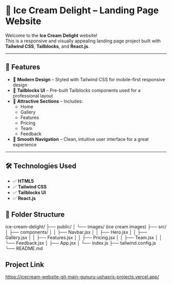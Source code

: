 # 🍦 Ice Cream Delight – Landing Page Website

Welcome to the **Ice Cream Delight** website!  
This is a responsive and visually appealing landing page project built with **Tailwind CSS**, **Tailblocks**, and **React.js**.

---

## 🚀 Features

- 🎨 **Modern Design** – Styled with Tailwind CSS for mobile-first responsive design
- 🧱 **Tailblocks UI** – Pre-built Tailblocks components used for a professional layout
- 🍨 **Attractive Sections** – Includes:
  - Home
  - Gallery
  - Features
  - Pricing
  - Team
  - Feedback
- 🔗 **Smooth Navigation** – Clean, intuitive user interface for a great experience

---

## 🛠️ Technologies Used

- ✅ **HTML5**
- ✅ **Tailwind CSS**
- ✅ **Tailblocks UI**
- ✅ **React.js**

 ## 📁 Folder Structure

ice-cream-delight/
├── public/
│ └── images/ (ice cream images)
├── src/
│ ├── components/
│ │ ├── Navbar.jsx
│ │ ├── Hero.jsx
│ │ ├── Gallery.jsx
│ │ ├── Features.jsx
│ │ ├── Pricing.jsx
│ │ ├── Team.jsx
│ │ └── Feedback.jsx
│ ├── App.jsx
│ └── index.js
├── tailwind.config.js
└── README.md



## Project Link
https://icecream-website-git-main-gunuru-ushasris-projects.vercel.app/
